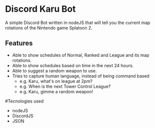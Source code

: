 # Discord Karu Bot

A simple Discord Bot written in nodeJS that will tell you the current map 
rotations of the Nintendo game Splatoon 2.

## Features
* Able to show schedules of Normal, Ranked and League and its map rotations.
* Able to show schedules based on time in the next 24 hours.
* Able to suggest a random weapon to use.
* Tries to capture human language, instead of being command based
    * e.g. Karu, what's on league at 2pm?
    * e.g. When is the next Tower Control League?
    * e.g. Karu, gimme a random weapon!

#Tecnologies used
* nodeJS
* DiscordJS
* JSON
